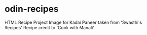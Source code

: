 # odin-recipes
HTML Recipe Project
Image for Kadai Paneer taken from 'Swasthi's Recipes'
Recipe credit to 'Cook with Manali'